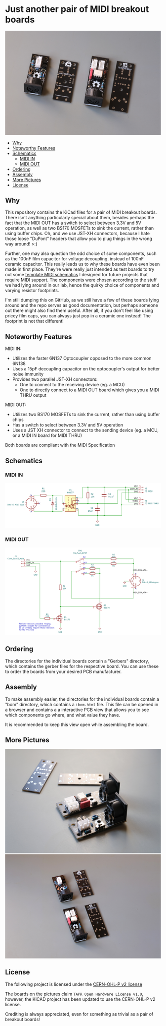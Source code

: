 # Just another pair of MIDI breakout boards <!-- omit in toc -->

![img](img/Top.jpg)

- [Why](#why)
- [Noteworthy Features](#noteworthy-features)
- [Schematics](#schematics)
	- [MIDI IN](#midi-in)
	- [MIDI OUT](#midi-out)
- [Ordering](#ordering)
- [Assembly](#assembly)
- [More Pictures](#more-pictures)
- [License](#license)

## Why

This repository contains the KiCad files for a pair of MIDI breakout boards. There isn't anything particularly special about them, besides perhaps the fact that the MIDI OUT has a switch to select between 3.3V and 5V operation, as well as two BS170 MOSFETs to sink the current, rather than using buffer chips. Oh, and we use JST-XH connectors, because I hate those loose "DuPont" headers that allow you to plug things in the wrong way around! >:(

Further, one may also question the odd choice of some components, such as the 100nF film capacitor for voltage decoupling, instead of 100nF ceramic capacitor.
This really leads us to why these boards have even been made in first place. They're were really just intended as test boards to try out some [template MIDI schematics](https://github.com/TU-DO-Makerspace/KiCAD-MIDI-Templates) I designed for future projects that require MIDI support. The components were chosen according to the stuff we had lying around in our lab, hence the quirky choice of components and varying resistor footprints.

I'm still dumping this on GitHub, as we still have a few of these boards lying around and the repo serves as good documentation, but perhaps someone out there might also find them useful. After all, if you don't feel like using pricey film caps, you can always just pop in a ceramic one instead! The footprint is not that different!

## Noteworthy Features

MIDI IN:

 - Utilizes the faster 6N137 Optocoupler opposed to the more common 6N138
 - Uses a 15pF decoupling capacitor on the optocoupler's output for better noise immunity
 - Provides two parallel JST-XH connectors:
   - One to connect to the receiving device (eg. a MCU)
   - One to directly connect to a MIDI OUT board which gives you a MIDI THRU output

MIDI OUT:

 - Utilizes two BS170 MOSFETs to sink the current, rather than using buffer chips
 - Has a switch to select between 3.3V and 5V operation
 - Uses a JST XH connector to connect to the sending device (eg. a MCU, or a MIDI IN board for MIDI THRU)

Both boards are compliant with the MIDI Specification

## Schematics

### MIDI IN
![](img/MIDI_IN_Schematic.png)

### MIDI OUT
![](img/MIDI_OUT_Schematic.png)

## Ordering

The directories for the individual boards contain a "Gerbers" directory, which contains the gerber files for the respective board. You can use these to order the boards from your desired PCB manufacturer.

## Assembly

To make assembly easier, the directories for the individual boards contain a "bom" directory, which contains a `ibom.html` file. This file can be opened in a browser and contains a a interactive PCB view that allows you to see which components go where, and what value they have.

It is recommended to keep this view open while assembling the board.

## More Pictures

![img](img/Macro.jpg)
![img](img/Top2.jpg)

## License

The following project is licensed under the [CERN-OHL-P v2 license](https://ohwr.org/cern_ohl_p_v2.pdf)

The boards on the pictures claim `TAPR Open Hardware License v1.0`, however, the KiCAD project has been updated to use the CERN-OHL-P v2 license.

Crediting is always appreciated, even for something as trivial as a pair of breakout boards!